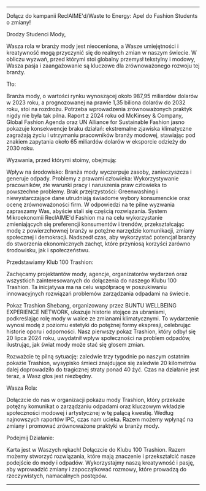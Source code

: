 ---

Dołącz do kampanii ReclAIME'd/Waste to Energy: Apel do Fashion Students o zmiany!

Drodzy Studenci Mody,

Wasza rola w branży mody jest nieoceniona, a Wasze umiejętności i kreatywność mogą przyczynić się do realnych zmian w naszym świecie. W obliczu wyzwań, przed którymi stoi globalny przemysł tekstylny i modowy, Wasza pasja i zaangażowanie są kluczowe dla zrównoważonego rozwoju tej branży.

Tło:

Branża mody, o wartości rynku wynoszącej około 987,95 miliardów dolarów w 2023 roku, a prognozowanej na prawie 1,35 biliona dolarów do 2032 roku, stoi na rozdrożu. Potrzeba wprowadzenia zrównoważonych praktyk nigdy nie była tak pilna. Raport z 2024 roku od McKinsey & Company, Global Fashion Agenda oraz UN Alliance for Sustainable Fashion jasno pokazuje konsekwencje braku działań: ekstremalne zjawiska klimatyczne zagrażają życiu i utrzymaniu pracowników branży modowej, stawiając pod znakiem zapytania około 65 miliardów dolarów w eksporcie odzieży do 2030 roku.

Wyzwania, przed którymi stoimy, obejmują:

Wpływ na środowisko: Branża mody wyczerpuje zasoby, zanieczyszcza i generuje odpady.
Problemy z prawami człowieka: Wykorzystywanie pracowników, złe warunki pracy i naruszenia praw człowieka to powszechne problemy.
Brak przejrzystości: Greenwashing i niewystarczające dane utrudniają świadome wybory konsumenckie oraz ocenę zrównoważoności firm.
W odpowiedzi na te pilne wyzwania zapraszamy Was, abyście stali się częścią rozwiązania. System Mikroekonomii ReclAIME'd Fashion ma na celu wykorzystanie zmieniających się preferencji konsumentów i trendów, przekształcając modę z powierzchownej branży w potężne narzędzie komunikacji, zmiany społecznej i demokracji. Nadszedł czas, aby wykorzystać potencjał branży do stworzenia ekonomicznych zachęt, które przyniosą korzyści zarówno środowisku, jak i społeczeństwu.

Przedstawiamy Klub 100 Trashion:

Zachęcamy projektantów mody, agencje, organizatorów wydarzeń oraz wszystkich zainteresowanych do dołączenia do naszego Klubu 100 Trashion. Ta inicjatywa ma na celu współpracę w poszukiwaniu innowacyjnych rozwiązań problemów zarządzania odpadami na świecie.

Pokaz Trashion Shebang, organizowany przez BUNTU WELLBEING EXPERIENCE NETWORK, ukazuje historie stojące za ubraniami, podkreślając rolę mody w walce ze zmianami klimatycznymi. To wydarzenie wynosi modę z poziomu estetyki do potężnej formy ekspresji, celebrując historie oporu i odporności. Nasz pierwszy pokaz Trashion, który odbył się 20 lipca 2024 roku, uwydatnił wpływ społeczności na problem odpadów, ilustrując, jak świat mody może stać się głosem zmian.

Rozważcie tę pilną sytuację: zaledwie trzy tygodnie po naszym ostatnim pokazie Trashion, wysypisko śmieci znajdujące się zaledwie 20 kilometrów dalej doprowadziło do tragicznej straty ponad 40 żyć. Czas na działanie jest teraz, a Wasz głos jest niezbędny.

Wasza Rola:

Dołączcie do nas w organizacji pokazu mody Trashion, który przekaże potężny komunikat o zarządzaniu odpadami oraz kluczowym wkładzie społeczności modowej i artystycznej w tę palącą kwestię. Według najnowszych raportów IPC, czas nam ucieka. Razem możemy wpłynąć na zmiany i promować zrównoważone praktyki w branży mody.

Podejmij Działanie:

Karta jest w Waszych rękach! Dołączcie do Klubu 100 Trashion. Razem możemy stworzyć rozwiązania, które mają znaczenie i przekształcić nasze podejście do mody i odpadów. Wykorzystajmy naszą kreatywność i pasję, aby wprowadzić zmiany i zapoczątkować rozmowy, które prowadzą do rzeczywistych, namacalnych postępów.

---